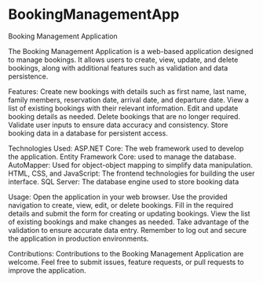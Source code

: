 # BookingManagementApp
Booking Management Application

The Booking Management Application is a web-based application designed to manage bookings. It allows users to create, view, update, and delete bookings, along with additional features such as validation and data persistence.

Features:
Create new bookings with details such as first name, last name, family members, reservation date, arrival date, and departure date.
View a list of existing bookings with their relevant information.
Edit and update booking details as needed.
Delete bookings that are no longer required.
Validate user inputs to ensure data accuracy and consistency.
Store booking data in a database for persistent access.

Technologies Used:
ASP.NET Core: The web framework used to develop the application.
Entity Framework Core: used to manage the database.
AutoMapper: Used for object-object mapping to simplify data manipulation.
HTML, CSS, and JavaScript: The frontend technologies for building the user interface.
SQL Server: The database engine used to store booking data

Usage:
Open the application in your web browser.
Use the provided navigation to create, view, edit, or delete bookings.
Fill in the required details and submit the form for creating or updating bookings.
View the list of existing bookings and make changes as needed.
Take advantage of the validation to ensure accurate data entry.
Remember to log out and secure the application in production environments.

Contributions:
Contributions to the Booking Management Application are welcome. Feel free to submit issues, feature requests, or pull requests to improve the application.
